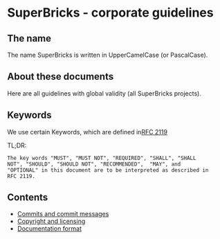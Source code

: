 # SuperBricks - corporate guidelines

## The name

The name SuperBricks is written in UpperCamelCase (or PascalCase).

## About these documents

Here are all guidelines with global validity (all SuperBricks projects).

## Keywords

We use certain Keywords, which are defined in[RFC 2119](https://www.ietf.org/rfc/rfc2119.txt)

TL;DR:

```
The key words "MUST", "MUST NOT", "REQUIRED", "SHALL", "SHALL
NOT", "SHOULD", "SHOULD NOT", "RECOMMENDED",  "MAY", and
"OPTIONAL" in this document are to be interpreted as described in
RFC 2119.
```

## Contents

* [Commits and commit messages](CommitsAndMessages.md)
* [Copyright and licensing](CopyrightAndLicensing.md)
* [Documentation format](DocumentationFormat.md)


